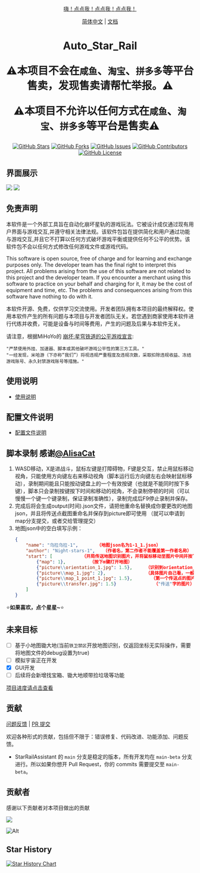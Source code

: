 <!--
 * @Author: Night-stars-1 nujj1042633805@gmail.com
 * @Date: 2023-06-15 19:31:43
 * @LastEditors: Night-stars-1 nujj1042633805@gmail.com
 * @LastEditTime: 2023-10-01 22:41:43
 * @Description: 
 * 
 * Copyright (c) 2023 by Night-stars-1, All Rights Reserved. 
-->
<div align="center">

[嗨！点点我！点点我！点点我！](#使用说明)

[简体中文](README.md) | [文档](https://sra.stysqy.top)

<h1 align="center">

Auto_Star_Rail

⚠️本项目不会在`咸鱼`、`淘宝`、`拼多多`等平台售卖，发现售卖请帮忙举报。⚠️

⚠️本项目不允许以任何方式在`咸鱼`、`淘宝`、`拼多多`等平台是售卖⚠️
</h1>

[![GitHub Stars](https://img.shields.io/github/stars/Night-stars-1/Auto_Star_Rail?style=flat-square)](https://github.com/Night-stars-1/Auto_Star_Rail/stargazers)
[![GitHub Forks](https://img.shields.io/github/forks/Night-stars-1/Auto_Star_Rail?style=flat-square)](https://github.com/Night-stars-1/Auto_Star_Rail/network)
[![GitHub Issues](https://img.shields.io/github/issues/Night-stars-1/Auto_Star_Rail?style=flat-square)](https://github.com/Night-stars-1/Auto_Star_Rail/issues)
[![GitHub Contributors](https://img.shields.io/github/contributors/Night-stars-1/Auto_Star_Rail?style=flat-square)](https://github.com/Night-stars-1/Auto_Star_Rail/graphs/contributors)
[![GitHub License](https://img.shields.io/github/license/Night-stars-1/Auto_Star_Rail?style=flat-square)](https://github.com/Night-stars-1/Auto_Star_Rail/blob/main/LICENSE)
</div>

## 界面展示
<img src="https://github.com/Night-stars-1/Auto_Star_Rail_MAP/blob/main/picture/home.png" />
<img src="https://github.com/Night-stars-1/Auto_Star_Rail_MAP/blob/main/picture/home2.png" />

## 免责声明

本软件是一个外部工具旨在自动化崩坏星轨的游戏玩法。它被设计成仅通过现有用户界面与游戏交互,并遵守相关法律法规。该软件包旨在提供简化和用户通过功能与游戏交互,并且它不打算以任何方式破坏游戏平衡或提供任何不公平的优势。该软件包不会以任何方式修改任何游戏文件或游戏代码。

This software is open source, free of charge and for learning and exchange purposes only. The developer team has the final right to interpret this project. All problems arising from the use of this software are not related to this project and the developer team. If you encounter a merchant using this software to practice on your behalf and charging for it, it may be the cost of equipment and time, etc. The problems and consequences arising from this software have nothing to do with it.

本软件开源、免费，仅供学习交流使用。开发者团队拥有本项目的最终解释权。使用本软件产生的所有问题与本项目与开发者团队无关。若您遇到商家使用本软件进行代练并收费，可能是设备与时间等费用，产生的问题及后果与本软件无关。

请注意，根据MiHoYo的 [崩坏:星穹铁道的公平游戏宣言](https://sr.mihoyo.com/news/111246?nav=news&type=notice):

    "严禁使用外挂、加速器、脚本或其他破坏游戏公平性的第三方工具。"
    "一经发现，米哈游（下亦称“我们”）将视违规严重程度及违规次数，采取扣除违规收益、冻结游戏账号、永久封禁游戏账号等措施。"

## 使用说明

- [使用说明](https://sra.stysqy.top/guide/)

## 配置文件说明

- [配置文件说明](https://sra.stysqy.top/config/)

## 脚本录制 感谢[@AlisaCat](https://github.com/AlisaCat-S)

1. WASD移动，X是进战斗，鼠标左键是打障碍物，F键是交互，禁止用鼠标移动视角，只能使用方向键左右来移动视角（脚本运行后方向键左右会映射鼠标移动），录制期间能且只能按动键盘上的一个有效按键（也就是不能同时按下多键），脚本只会录制按键按下时间和移动的视角，不会录制停顿的时间（可以慢慢一个键一个键录制，保证录制准确性），录制完成后F9停止录制并保存。
2. 完成后将会生成output(时间).json文件，请把他重命名替换成你要更改的地图json，并且将传送点截图重命名并保存到picture即可使用 （就可以申请到map分支提交，或者交给管理提交）
3. 地图json中的空白填写示例：
    ```json
    {
        "name": "乌拉乌拉-1",       （地图json名为1-1_1.json）
        "author": "Night-stars-1",   （作者名，第二作者不能覆盖第一作者名称）
        "start": [           （开局传送地图识别图片，并将鼠标移动至图片中间并按下按键）
            {"map": 1},         （按下m键打开地图）
            {"picture\\orientation_1.jpg": 1.5},     （识别到orientation_1.jpg图片后，将鼠标移动至图片中间并按下按键）
            {"picture\\map_1.jpg": 2},               （具体图片自己看，一般为该区域名"乌拉乌拉"的地图文字）
            {"picture\\map_1_point_1.jpg": 1.5},       （第一个传送点的图片）
            {"picture\\transfer.jpg": 1.5}              （"传送"字的图片）
        ]
    }
    ```

⭐**如果喜欢，点个星星~**⭐

## 未来目标

- [ ] 基于小地图锄大地(当前`铁卫禁区`开放地图识别，仅返回坐标无实际操作，需要将地图文件的debug设置为true)
- [ ] 模拟宇宙正在开发
- [x] GUI开发
- [ ] 后续将会新增找宝箱、锄大地顺带捡垃圾等功能

[项目进度请点击查看](https://github.com/users/Night-stars-1/projects/2)

## 贡献

[问题反馈](https://github.com/Night-stars-1/Auto_Star_Rail/issues/new/choose) | [PR 提交](https://github.com/Night-stars-1/Auto_Star_Rail/compare)

欢迎各种形式的贡献，包括但不限于：错误修复、代码改进、功能添加、问题反馈。

- StarRailAssistant 的 `main` 分支是稳定的版本，所有开发均在 `main-beta` 分支进行。所以如果你想开 Pull Request，你的 commits 需要提交至 `main-beta`。

## 贡献者

感谢以下贡献者对本项目做出的贡献

<a href="https://github.com/Night-stars-1/Auto_Star_Rail/graphs/contributors">

  <img src="https://contrib.rocks/image?repo=Night-stars-1/Auto_Star_Rail" />

</a>

![Alt](https://repobeats.axiom.co/api/embed/79d87540c597fc0b30893860e7b92da60c555fa9.svg "Repobeats analytics image")

## Star History

[![Star History Chart](https://api.star-history.com/svg?repos=Night-stars-1/Auto_Star_Rail&type=Date)](https://star-history.com/#Night-stars-1/Auto_Star_Rail&Date)

